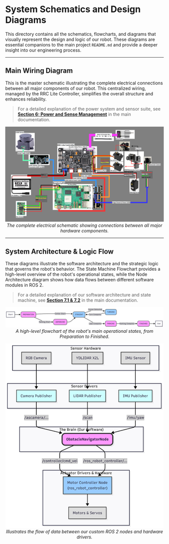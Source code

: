# System Schematics and Design Diagrams

This directory contains all the schematics, flowcharts, and diagrams that visually represent the design and logic of our robot. These diagrams are essential companions to the main project `README.md` and provide a deeper insight into our engineering process.

---

## Main Wiring Diagram

This is the master schematic illustrating the complete electrical connections between all major components of our robot. This centralized wiring, managed by the RRC Lite Controller, simplifies the overall structure and enhances reliability.

> For a detailed explanation of the power system and sensor suite, see [**Section 6: Power and Sense Management**](../../README.md#6-power-and-sense-management) in the main documentation.

<p align="center">
  <img src="./wiring_diagram.png" alt="Main Wiring Diagram" width="800">
  <br>
  <em>The complete electrical schematic showing connections between all major hardware components.</em>
</p>

---

## System Architecture & Logic Flow

These diagrams illustrate the software architecture and the strategic logic that governs the robot's behavior. The State Machine Flowchart provides a high-level overview of the robot's operational states, while the Node Architecture diagram shows how data flows between different software modules in ROS 2.

> For a detailed explanation of our software architecture and state machine, see [**Section 7.1 & 7.2**](../../README.md#71-overall-strategy-a-hierarchical-state-machine) in the main documentation.

<p align="center">
  <img src="./state_flowchart.png" alt="State Machine Flowchart" width="800">
  <br>
  <em>A high-level flowchart of the robot's main operational states, from Preparation to Finished.</em>
</p>
<p align="center">
  <img src="./ros2_node_diagram.png" alt="ROS 2 Node Architecture" width="800">
  <br>
  <em>Illustrates the flow of data between our custom ROS 2 nodes and hardware drivers.</em>
</p>
